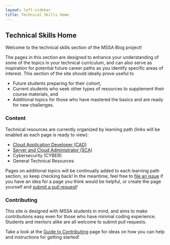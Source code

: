 ```yaml
---
layout: left-sidebar
title: Technical Skills Home
---
```


## Technical Skills Home

Welcome to the technical skills section of the MSSA Blog project!

The pages in this section are designed to enhance your understanding of some of the topics in your technical curriculum, and can also serve as inspiration for potential future career paths as you identify specific areas of interest.  This section of the site should ideally prove useful to

* Future students preparing for their cohort,
* Current students who seek other types of resources to supplement their course materials, and
* Additional topics for those who have mastered the basics and are ready for new challenges.

### Content

Technical resources are currently organized by learning path (links will be enabled as each page is ready to view):

* [Cloud Application Developer (CAD)](https://mssablog.github.io/technical-skills/cad/index.html)
* [Server and Cloud Administrator (SCA)](https://mssablog.github.io/technical-skills/sca/index.html)
* Cybersecurity (CYBER)
* General Technical Resources

Pages on additional topics will be continually added to each learning path section, so keep checking back!  In the meantime, feel free to [file an issue](https://github.com/mssablog/mssablog.github.io/issues) if you have an idea for a page you think would be helpful, or create the page yourself and [submit a pull request](https://mssablog.github.io/contributing.html)!

### Contributing

This site is designed with MSSA students in mind, and aims to make contributions easy even for those who have minimal coding experience.  Students and mentors alike are all welcome to submit pull requests.

Take a look at the [Guide to Contributing](https://mssablog.github.io/contributing.html) page for ideas on how you can help and instructions for getting started!
